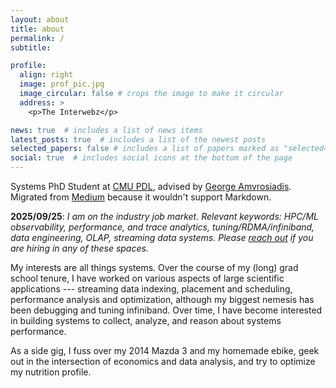 ```yaml
---
layout: about
title: about
permalink: /
subtitle:

profile:
  align: right
  image: prof_pic.jpg
  image_circular: false # crops the image to make it circular
  address: >
    <p>The Interwebz</p>

news: true  # includes a list of news items
latest_posts: true  # includes a list of the newest posts
selected_papers: false # includes a list of papers marked as "selected={true}"
social: true  # includes social icons at the bottom of the page
---
```


Systems PhD Student at [CMU PDL](https://pdl.cmu.edu/People/ankush.shtml), advised by [George Amvrosiadis](http://users.ece.cmu.edu/~gamvrosi/). Migrated from [Medium](https://medium.com/@schwifty50) because it wouldn't support Markdown.

**2025/09/25**: _I am on the industry job market. Relevant keywords: HPC/ML observability, performance, and trace analytics, tuning/RDMA/infiniband, data engineering, OLAP, streaming data systems. Please [reach out](https://ankushja.in/cv/) if you are hiring in any of these spaces._

My interests are all things systems. Over the course of my (long) grad school tenure, I have worked on various aspects of large scientific applications --- streaming data indexing, placement and scheduling, performance analysis and optimization, although my biggest nemesis has been debugging and tuning infiniband. Over time, I have become interested in building systems to collect, analyze, and reason about systems performance.

As a side gig, I fuss over my 2014 Mazda 3 and my homemade ebike, geek out in the intersection of economics and data analysis, and try to optimize my nutrition profile.

<!-- Write your biography here. Tell the world about yourself. Link to your favorite [subreddit](http://reddit.com). You can put a picture in, too. The code is already in, just name your picture `prof_pic.jpg` and put it in the `img/` folder. -->

<!-- Put your address / P.O. box / other info right below your picture. You can also disable any of these elements by editing `profile` property of the YAML header of your `_pages/about.md`. Edit `_bibliography/papers.bib` and Jekyll will render your [publications page](/al-folio/publications/) automatically. -->

<!-- Link to your social media connections, too. This theme is set up to use [Font Awesome icons](http://fortawesome.github.io/Font-Awesome/) and [Academicons](https://jpswalsh.github.io/academicons/), like the ones below. Add your Facebook, Twitter, LinkedIn, Google Scholar, or just disable all of them. -->
